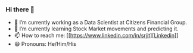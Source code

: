 ### Hi there 👋

- 🔭 I’m currently working as a Data Scientist at Citizens Financial Group. 
- 🌱 I’m currently learning Stock Market movements and predicting it.
- 📫 How to reach me: [[https://www.linkedin.com/in/srjit][Linkedin]]
- 😄 Pronouns: He/Him/His
